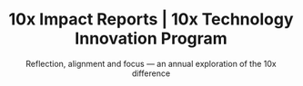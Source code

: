 ---
title: 10x Impact Reports | 10x Technology Innovation Program
description: Find out about the impact of 10x projects and products, and how investment dollars have supported the work of improving government digital services.
layout: layouts/impact-list-page.html
permalink: /about/impact-reports{% if pagination.pageNumber > 0 %}/{{ pagination.pageNumber }}{% endif %}/index.html
pageBrow: About
pageTitle: Our impact
subtitle: Reflection, alignment and focus — an annual exploration of the 10x difference
mainNavPageTitle: About 10x
theme: 8
return-to-top_text: Return to top
order: 3
redirect_from: 
  - /reports/
eleventyNavigation:
  parent: root
  key: Impact
  order: 3
pagination:
  data: collections.reports
  size: 7
  alias: reports
---